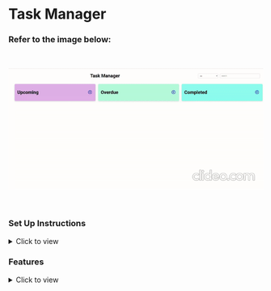 # Task Manager

### Refer to the image below:

<br>

  ![App Flow](app-flow.gif)

<br/>


### Set Up Instructions

<details>
<summary>Click to view</summary>

- Download dependencies by running `npm install`
- Start up the app using `npm start`
</details>

### Features

<details>
<summary>Click to view</summary>

#### Add Tasks: 
- Add new tasks with a title, description, due date, priority (Low, Medium, High), and status (Upcoming, Overdue, Completed).
#### Edit Tasks:
- Modify existing tasks by clicking the ellipsis menu and selecting "Edit".
#### Delete Tasks:
- Delete existing tasks by clicking the ellipsis menu and selecting "Delete".

</details>

